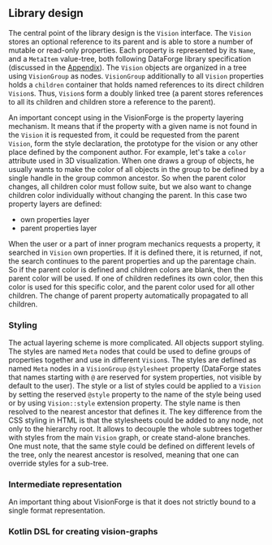 ## Library design
The central point of the library design is the `Vision` interface. The `Vision` stores an optional reference to its parent and is able to store a number of mutable or read-only properties. Each property is represented by its `Name`, and a `MetaItem` value-tree, both following DataForge library specification (discussed in the [Appendix](appendix.md)). The `Vision` objects are organized in a tree using `VisionGroup` as nodes. `VisionGroup` additionally to all `Vision` properties holds a `children` container that holds named references to its direct children `Vision`s. Thus, `Vision`s form a doubly linked tree (a parent stores references to all its children and children store a reference to the parent).

An important concept using in the VisionForge is the property layering mechanism. It means that if the property with a given name is not found in the `Vision` it is requested from, it could be requested from the parent `Vision`, form the style declaration, the prototype for the vision or any other place defined by the component author. For example, let's take a `color` attribute used in 3D visualization. When one draws a group of objects, he usually wants to make the color of all objects in the group to be defined by a single handle in the group common ancestor. So when the parent color changes, all children color must follow suite, but we also want to change children color individually without changing the parent. In this case two property layers are defined:

* own properties layer
* parent properties layer

When the user or a part of inner program mechanics requests a property, it searched in `Vision` own properties. If it is defined there, it is returned, if not, the search continues to the parent properties and up the parentage chain. So if the parent color is defined and children colors are blank, then the parent color will be used. If one of children redefines its own color, then this color is used for this specific color, and the parent color used for all other children. The change of parent property automatically propagated to all children.

### Styling

The actual layering scheme is more complicated. All objects support styling. The styles are named `Meta` nodes that could be used to define groups of properties together and use in different `Vision`s. The styles are defined as named `Meta` nodes in a `VisionGroup` `@stylesheet` property (DataForge states that names starting with `@` are reserved for system properties, not visible by default to the user). The style or a list of styles could be applied to a `Vision` by setting the reserved `@style` property to the name of the style being used or by using `Vision::style` extension property. The style name is then resolved to the nearest ancestor that defines it. The key difference from the CSS styling in HTML is that the stylesheets could be added to any node, not only to the hierarchy root. It allows to decouple the whole subtrees together with styles from the main `Vision` graph, or create stand-alone branches. One must note, that the same style could be defined on different levels of the tree, only the nearest ancestor is resolved, meaning that one can override styles for a sub-tree.

### Intermediate representation

An important thing about VisionForge is that it does not strictly bound to a single format representation. 

### Kotlin DSL for creating vision-graphs